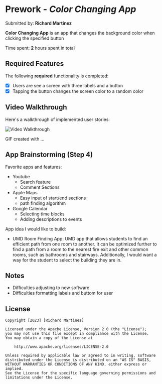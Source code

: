 # Prework - *Color Changing App*

Submitted by: **Richard Martinez**

**Color Changing App** is an app that changes the background color when clicking the specified button

Time spent: **2** hours spent in total

## Required Features

The following **required** functionality is completed:

- [x] Users are see a screen with three labels and a button
- [x] Tapping the button changes the screen color to a random color
 
## Video Walkthrough

Here's a walkthrough of implemented user stories:

<img src='http://i.imgur.com/link/to/your/gif/file.gif' title='Video Walkthrough' width='' alt='Video Walkthrough' />

<!-- Replace this with whatever GIF tool you used! -->
GIF created with ...  
<!-- Recommended tools:
[Kap](https://getkap.co/) for macOS
[ScreenToGif](https://www.screentogif.com/) for Windows
[peek](https://github.com/phw/peek) for Linux. -->

## App Brainstorming (Step 4)
Favorite apps and features:
- Youtube
    - Search feature
    - Comment Sections
- Apple Maps
    - Easy input of start/end sections
    - path finding algorithm
- Google Calendar 
    - Selecting time blocks
    - Adding descriptions to events

App idea I would like to build:
- UMD Room Finding App: UMD app that allows students to find an efficient path from one room to another. It can be optimized further to find a path from a room to the nearest fire exit and other common rooms, such as bathrooms and stairways. Additionally, I would want a way for the student to select the building they are in.

## Notes

- Difficulties adjusting to new software
- Difficulties formatting labels and buttom for user

## License

    Copyright [2023] [Richard Martinez]

    Licensed under the Apache License, Version 2.0 (the "License");
    you may not use this file except in compliance with the License.
    You may obtain a copy of the License at

        http://www.apache.org/licenses/LICENSE-2.0

    Unless required by applicable law or agreed to in writing, software
    distributed under the License is distributed on an "AS IS" BASIS,
    WITHOUT WARRANTIES OR CONDITIONS OF ANY KIND, either express or implied.
    See the License for the specific language governing permissions and
    limitations under the License.
